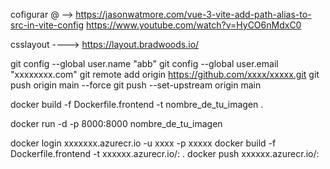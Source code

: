cofigurar @ -->  https://jasonwatmore.com/vue-3-vite-add-path-alias-to-src-in-vite-config
https://www.youtube.com/watch?v=HyCO6nMdxC0

csslayout ---->  https://layout.bradwoods.io/

git config --global user.name "abb"
git config --global user.email "xxxxxxxx.com"
git remote add origin https://github.com/xxxx/xxxxx.git
git push origin main --force
git push --set-upstream origin main

<!-- CONTRUIR IMAGEN -->
docker build -f Dockerfile.frontend -t nombre_de_tu_imagen .

<!-- CORRER IMAGEN -->
docker run -d -p 8000:8000 nombre_de_tu_imagen

<!-- SUBIR IMAGEN A DOCKER REGISTRY DE AZURE -->
docker login xxxxxxx.azurecr.io -u xxxx -p xxxxx
docker build -f Dockerfile.frontend -t xxxxxx.azurecr.io/<nombre imagen>:<tag> .
docker push xxxxxx.azurecr.io/<nombre imagen>:<tag>